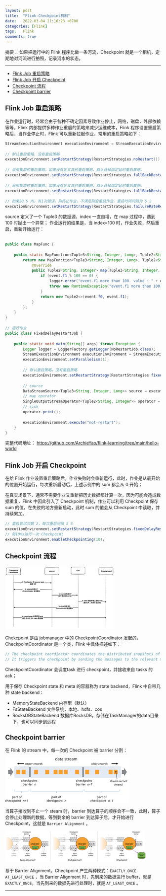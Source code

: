 ```yaml
---
layout: post
title:  "Flink-Checkpoint机制"
date:   2022-03-04 11:16:23 +0700
categories: [Flink]
tags:   Flink
comments: true
---
```


摘要： 如果把运行中的 Flink 程序比做一条河流，Checkpoint 就是一个相机，定期地对河流进行拍照，记录河水的状态。

------

- [Flink Job 重启策略](#flink-job-重启策略)
- [Flink Job 开启 Checkpoint](#flink-job-开启-checkpoint)
- [Checkpoint 流程](#checkpoint-流程)
- [Checkpoint barrier](#checkpoint-barrier)

## Flink Job 重启策略

在作业运行时，经常会由于各种不确定因素导致作业停止，网络，磁盘，外部依赖等等，Flink 内部提供多种作业重启的策略来减少运维成本，Flink 程序设置重启策略后，当作业停止时，Flink 可以重新拉起作业，常用的重启策略如下：

``` java
StreamExecutionEnvironment executionEnvironment = StreamExecutionEnvironment.getExecutionEnvironment();

// 默认重启策略，没有重启策略
executionEnvironment.setRestartStrategy(RestartStrategies.noRestart());

// 采用集群的重启策略，如果没有定义其他重启策略，默认选择固定延时重启策略。
executionEnvironment.setRestartStrategy(RestartStrategies.fallBackRestart());

// 采用集群的重启策略，如果没有定义其他重启策略，默认选择固定延时重启策略。
executionEnvironment.setRestartStrategy(RestartStrategies.fallBackRestart());

// 如果20 S 内，有1次错误，则终止作业，不满足则会重启作业，重启时间间隔为 5 S
executionEnvironment.setRestartStrategy(RestartStrategies.failureRateRestart(1, Time.seconds(20), Time.seconds(5)));

```

source 定义了一个 Tuple3 的数据源，index 一直自增，在 map 过程中，遇到 100 时抛出一个异常； 作业运行的结果是，当 index=100 时，作业失败，然后重启，重新开始运行：

``` java

public class MapFunc {

    public static MapFunction<Tuple3<String, Integer, Long>, Tuple2<String, Integer>> getMapFunc(Logger logger) {
        return new MapFunction<Tuple3<String, Integer, Long>, Tuple2<String, Integer>>() {
            @Override
            public Tuple2<String, Integer> map(Tuple3<String, Integer, Long> event) throws Exception {
                if (event.f1 % 100 == 0) {
                    logger.error("event.f1 more than 100. value : " + event.f1);
                    throw new RuntimeException("event.f1 more than 100.");
                }
                return new Tuple2<>(event.f0, event.f1);
            }
        };
    }
}

// 运行作业
public class FixedDelayRestartJob {

    public static void main(String[] args) throws Exception {
        Logger logger = LoggerFactory.getLogger(NoRestartJob.class);
        StreamExecutionEnvironment executionEnvironment = StreamExecutionEnvironment.getExecutionEnvironment();
        executionEnvironment.setParallelism(1);

        // 默认重启策略，没有重启策略
        executionEnvironment.setRestartStrategy(RestartStrategies.fixedDelayRestart(2, Time.seconds(5)));

        // source
        DataStreamSource<Tuple3<String, Integer, Long>> source = executionEnvironment.addSource(SourceFunc.getSourceFunc(logger));
        // map operator
        SingleOutputStreamOperator<Tuple2<String, Integer>> operator = source.map(MapFunc.getMapFunc(logger));
        // sink
        operator.print();

        executionEnvironment.execute("not-restart");
    }
}
```

完整代码地址： <https://github.com/ArchieYao/flink-learning/tree/main/hello-world>


## Flink Job 开启 Checkpoint

在给 Flink 作业设置重启策略后，作业失败时会重新运行，此时，作业是从最开始的位置开始运行，每次重新启动后，上述示例中的 sum 都会从 0 开始；

在真实场景下，通常不需要作业又重新把历史数据都计算一次，因为可能会造成数据重复，Flink 中因此引入了 Checkpoint 机制，作业可以利用 Checkpoint 保存 sum 的值，在失败的地方重新启动，此时 sum 的值会从 Checkpoint 中读取，并持续累加。

``` java
// 重启尝试次数 2，每次重启间隔 5 S
executionEnvironment.setRestartStrategy(RestartStrategies.fixedDelayRestart(2, Time.seconds(5)));
// 每10ms进行一次 Checkpoint
executionEnvironment.enableCheckpointing(10);
```

## Checkpoint 流程

<img src="/assets/img/checkpoint-flow.png" width="70%">

Chekcpoint 是由 jobmanager 中的 CheckpointCoordinator 发起的，CheckpointCoordinator 是一个类，Flink 中具体描述如下：

``` java
// The checkpoint coordinator coordinates the distributed snapshots of operators and state.
// It triggers the checkpoint by sending the messages to the relevant tasks and collects the checkpoint acknowledgements.
```

CheckpointCoordinator 会调度task 进行 checkpoint，并接收来自 tasks 的 ack；

用于保存 Checkpoint state 和 meta 的容器称为 state backend，Flink 中自带几种 state backend：

* MemoryStateBackend 内存型（默认）
* FsStateBackend 文件系统，本地、hdfs、cos
* RocksDBStateBackend 数据库RocksDB，存储在TaskManager的data目录下，也可以同步到远程


## Checkpoint barrier

在 Flink 的 stream 中，每一次的 Checkpoint 被 barrier 分割：

<img src="/assets/img/stream_barriers.svg" width="80%">

当算子接收到不止一个 steam 时，barrier 到达算子的顺序会不一致，此时，算子会停止处理新的数据，等到剩余的 barrier 到达算子后，才开始进行 Checkpoint，这就是 `Barrier Alignment` 。

<img src="/assets/img/stream_aligning.svg" width="90%">

基于 Barrier Alignment，Checkpoint 产生两种模式：`EXACTLY_ONCE` `AT_LEAST_ONCE` ，当 Barrier Alignment 时，先到来的数据进行 buffer，就是 `EXACTLY_ONCE`，当先到来的数据先进行处理时，就是 `AT_LEAST_ONCE` 。

------

